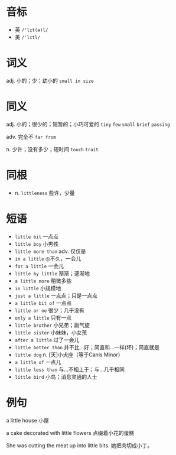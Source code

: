 # 音标

- 英 `/'lɪt(ə)l/`
- 美 `/'lɪtl/`

# 词义

adj. 小的；少；幼小的
`small in size`

# 同义

adj. 小的；很少的；短暂的；小巧可爱的
`tiny` `few` `small` `brief` `passing`

adv. 完全不
`far from`

n. 少许；没有多少；短时间
`touch` `trait`

# 同根

- n. `littleness` 些许，少量

# 短语

- `little bit` 一点点
- `little boy` 小男孩
- `little more than` adv. 仅仅是
- `in a little` ◎不久，一会儿
- `for a little` 一会儿
- `little by little` 渐渐；逐渐地
- `a little more` 稍微多些
- `in little` 小规模地
- `just a little` 一点点；只是一点点
- `a little bit of` 一点点
- `little or no` 很少；几乎没有
- `only a little` 只有一点
- `little brother` 小兄弟；副气旋
- `little sister` 小妹妹，小女孩
- `after a little` 过了一会儿
- `little better than` 并不比…好；简直和…一样(坏)；简直就是
- `little dog` n. [天]小犬座（等于Canis Minor）
- `a little of` 一点儿
- `little less than` 与…不相上于；与…几乎相同
- `little bird` 小鸟；消息灵通的人士

# 例句

a little house
小屋

a cake decorated with little flowers
点缀着小花的蛋糕

She was cutting the meat up into little bits.
她把肉切成小丁。


